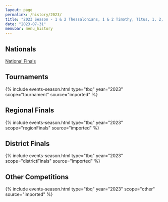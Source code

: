 ```yaml
---
layout: page
permalink: /history/2023/
title: "2023 Season - 1 & 2 Thessalonians, 1 & 2 Timothy, Titus, 1, 2, & 3 John"
date: "2023-07-31"
menubar: menu_history
---
```


## Nationals

<a href="{% link _pages/history/2023/nationals.md %}" class="button is-primary">National Finals</a>

## Tournaments

{% include events-season.html type="tbq" year="2023" scope="tournament" source="imported" %}

## Regional Finals

{% include events-season.html type="tbq" year="2023" scope="regionFinals" source="imported" %}

## District Finals

{% include events-season.html type="tbq" year="2023" scope="districtFinals" source="imported" %}

## Other Competitions

{% include events-season.html type="tbq" year="2023" scope="other" source="imported" %}